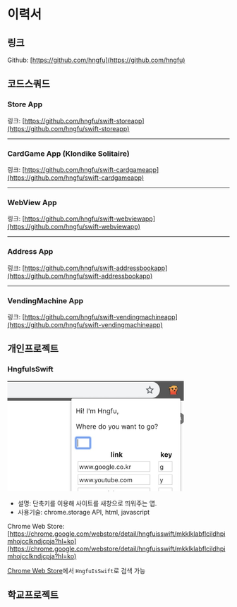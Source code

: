 # 이력서

## 링크

Github: [https://github.com/hngfu](https://github.com/hngfu)

## 코드스쿼드

### Store App



링크: [https://github.com/hngfu/swift-storeapp](https://github.com/hngfu/swift-storeapp)

----

### CardGame App (Klondike Solitaire)



링크: [https://github.com/hngfu/swift-cardgameapp](https://github.com/hngfu/swift-cardgameapp)

----

### WebView App



링크: [https://github.com/hngfu/swift-webviewapp](https://github.com/hngfu/swift-webviewapp)

----

### Address App



링크: [https://github.com/hngfu/swift-addressbookapp](https://github.com/hngfu/swift-addressbookapp)

----

### VendingMachine App



링크: [https://github.com/hngfu/swift-vendingmachineapp](https://github.com/hngfu/swift-vendingmachineapp)


## 개인프로젝트

### HngfuIsSwift

<img src="Images/hngfuisswift.jpg" width="400" style="max-width:100%;">

- 설명: 단축키를 이용해 사이트를 새창으로 띄워주는 앱.
- 사용기술: chrome.storage API, html, javascript

Chrome Web Store: [https://chrome.google.com/webstore/detail/hngfuisswift/mkklklabflcildhpimhojcclkndjcpja?hl=ko](https://chrome.google.com/webstore/detail/hngfuisswift/mkklklabflcildhpimhojcclkndjcpja?hl=ko)

[Chrome Web Store](https://chrome.google.com/webstore/category/extensions?hl=ko)에서 `HngfuIsSwift`로 검색 가능


## 학교프로젝트

